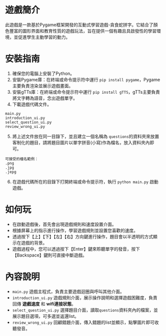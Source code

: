# 遊戲簡介
此遊戲是一款基於Pygame框架開發的互動式學習遊戲-貪食蛇拼字。它結合了顏色豐富的圖形界面和教育性質的遊戲玩法，旨在提供一個有趣且具啟發性的學習環境，並促進學生主動學習的動力。

# 安裝指南
1. 確保您的電腦上安裝了Python。
2. 安裝Pygame庫：在終端或命令提示符中運行 `pip install pygame`，Pygame主要負責渲染並展示遊戲畫面。
3. 安裝gTTs庫：在終端或命令提示符中運行 `pip install gTTS`，gTTs主要負責將文字轉為語音，念出遊戲單字。
4. 下載遊戲代碼文件。
```
main.py
introduction_ui.py
select_question_ui.py
review_wrong_ui.py
```
5. 將上述文件放在同一目錄下，並且建立一個名稱為 `questions`的資料夾來放置客制化的題目，請將題目圖片以單字拼音(小寫)作為檔名，放入資料夾內即可。
```
可接受的檔名範例：
.png
.jpg
.jepg
```
6. 在遊戲代碼所在的目錄下打開終端或命令提示符，執行 `python main.py` 啟動遊戲。

# 如何玩
- 在啟動遊戲後，首先會出現遊戲規則和速度設置介面。
- 根據屏幕上的指示進行操作，學習遊戲規則並設置您喜歡的速度。
- 透過按下【上】【下】【左】【右】方向鍵進行操作，題目會以半透明的方式顯示在遊戲的背景。
- 遊戲過程中，您可以透過按下【Enter】鍵來聆聽單字的發音，按下【Backspace】鍵則可直接中斷遊戲。


# 內容說明
- `main.py` 遊戲主程式，負責主要遊戲迴圈與呼叫其他介面。
- `introduction_ui.py` 遊戲規則介面，展示操作說明和選擇遊戲困難度，負責回傳 __遊戲速度__ 和 __wifi連接狀態__。
- `select_question_ui.py` 選擇題目介面，讀取`questions`資料夾內的檔案，並展示題目選項，可多選並返還list。
- `review_wrong_ui.py` 回顧錯題介面，傳入錯題的list並顯示，點擊圖片即可收聽發音。
